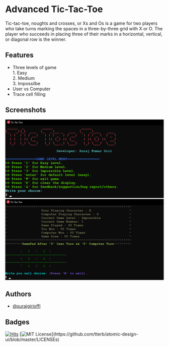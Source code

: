 
# Advanced Tic-Tac-Toe


Tic-tac-toe, noughts and crosses, or Xs and Os is a game for two players who take turns marking the spaces in a three-by-three grid with X or O. The player who succeeds in placing three of their marks in a horizontal, vertical, or diagonal row is the winner.
## Features
* Three levels of game\
        1. Easy\
        2. Medium\
        3. Impossilbe
* User vs Computer
* Trace cell filling


## Screenshots
<p align="center">
<img src="/images/Screenshot_1.png" alt="Screenshot1" >
<br>
<img src="/images/Screenshot_2.png" alt="Screenshot1" >
</p>

## Authors

- [@surajgirioffl](https://www.github.com/surajgirioffl)


## Badges

[![Hits](https://hits.seeyoufarm.com/api/count/incr/badge.svg?url=https%3A%2F%2Fgithub.com%2Fsurajgirioffl%2FTicTacToe&count_bg=%2379C83D&title_bg=%23555555&icon=github.svg&icon_color=%23E7E7E7&title=Hits&edge_flat=false)](https://hits.seeyoufarm.com)
[![MIT License](https://img.shields.io/apm/l/atomic-design-ui.svg?)](https://github.com/tterb/atomic-design-ui/blob/master/LICENSEs)
